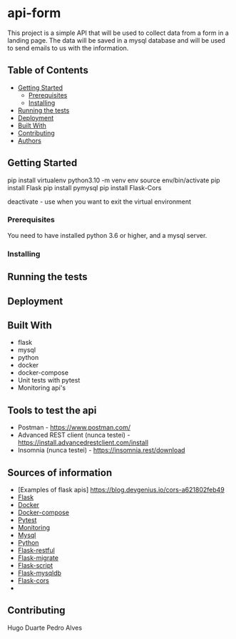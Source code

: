 # api-form

This project is a simple API that will be used to collect data from a form in a landing page. The data will be saved in a mysql database and will be used to send emails to us with the information.

## Table of Contents

* [Getting Started](#getting-started)
    * [Prerequisites](#prerequisites)
    * [Installing](#installing)
* [Running the tests](#running-the-tests)
* [Deployment](#deployment)
* [Built With](#built-with)
* [Contributing](#contributing)
* [Authors](#authors)

## Getting Started

pip install virtualenv
python3.10 -m venv env
source env/bin/activate
pip install Flask
pip install pymysql
pip install Flask-Cors

deactivate - use when you want to exit the virtual environment

### Prerequisites

You need to have installed python 3.6 or higher, and a mysql server.

### Installing

## Running the tests

## Deployment

## Built With

* flask
* mysql
* python
* docker
* docker-compose
* Unit tests with pytest
* Monitoring  api's

## Tools to test the api 
* Postman - https://www.postman.com/
* Advanced REST client (nunca testei) - https://install.advancedrestclient.com/install
* Insomnia (nunca testei) - https://insomnia.rest/download

## Sources of information
* [Examples of flask apis] https://blog.devgenius.io/cors-a621802feb49 
* [Flask](https://flask.palletsprojects.com/en/1.1.x/)
* [Docker](https://docs.docker.com/)
* [Docker-compose](https://docs.docker.com/compose/)
* [Pytest](https://docs.pytest.org/en/latest/)
* [Monitoring](https://www.datadoghq.com/blog/monitoring-flask-applications-with-datadog/)
* [Mysql](https://dev.mysql.com/doc/)
* [Python](https://docs.python.org/3/)
* [Flask-restful](https://flask-restful.readthedocs.io/en/latest/)
* [Flask-migrate](https://flask-migrate.readthedocs.io/en/latest/)
* [Flask-script](https://flask-script.readthedocs.io/en/latest/)
* [Flask-mysqldb](https://flask-mysqldb.readthedocs.io/en/latest/)
* [Flask-cors](https://flask-cors.readthedocs.io/en/latest/)
* 

## Contributing
Hugo Duarte 
Pedro Alves